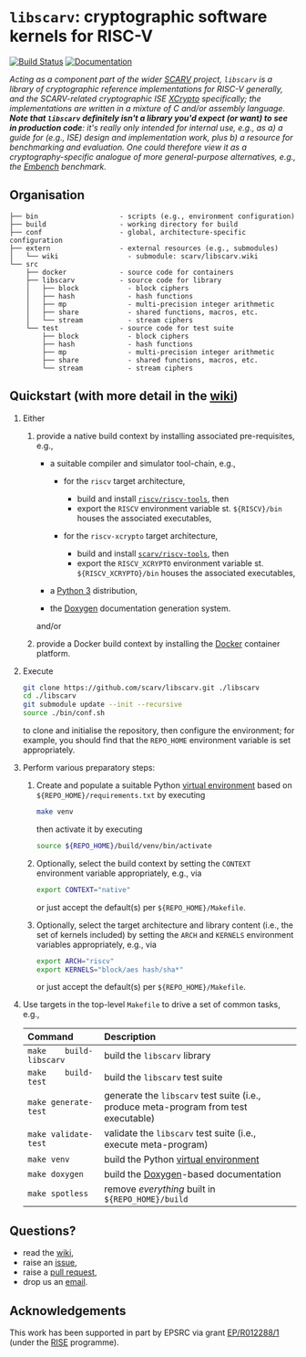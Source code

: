 # `libscarv`: cryptographic software kernels for RISC-V

<!--- -------------------------------------------------------------------- --->

[![Build Status](https://travis-ci.com/scarv/libscarv.svg)](https://travis-ci.com/scarv/libscarv)
[![Documentation](https://codedocs.xyz/scarv/libscarv.svg)](https://codedocs.xyz/scarv/libscarv)

<!--- -------------------------------------------------------------------- --->

*Acting as a component part of the wider
[SCARV](https://www.scarv.org)
project,
`libscarv` is a library of cryptographic reference implementations for 
RISC-V generally, *and* the SCARV-related cryptographic ISE
[XCrypto](https://github.com/scarv/xcrypto)
specifically; the implementations are written in a mixture of C and/or
assembly language.
**Note that `libscarv` definitely isn't a library you'd expect (or want)
to see in production code**: it's really only intended for internal use, 
e.g., as
a) a guide for (e.g., ISE) design and implementation work, 
   plus
b) a resource for benchmarking and evaluation.
One could therefore view it as a cryptography-specific analogue of more
general-purpose alternatives, e.g., the
[Embench](https://github.com/embench/embench)
benchmark.*

<!--- -------------------------------------------------------------------- --->

## Organisation

```
├── bin                    - scripts (e.g., environment configuration)
├── build                  - working directory for build
├── conf                   - global, architecture-specific configuration
├── extern                 - external resources (e.g., submodules)
│   └── wiki                 - submodule: scarv/libscarv.wiki
└── src                       
    ├── docker             - source code for containers
    ├── libscarv           - source code for library
    │   ├── block            - block ciphers
    │   ├── hash             - hash functions
    │   ├── mp               - multi-precision integer arithmetic
    │   ├── share            - shared functions, macros, etc.
    │   └── stream           - stream ciphers
    └── test               - source code for test suite
        ├── block            - block ciphers
        ├── hash             - hash functions
        ├── mp               - multi-precision integer arithmetic
        ├── share            - shared functions, macros, etc.
        └── stream           - stream ciphers
```

<!--- -------------------------------------------------------------------- --->

## Quickstart (with more detail in the [wiki](https://github.com/scarv/libscarv/wiki))

1. Either

   1. provide a native build context by installing 
      associated pre-requisites, e.g.,

      - a suitable
        compiler 
        and 
        simulator 
        tool-chain,
        e.g.,
   
        - for the 
          `riscv`
          target architecture,
   
          - build and install
            [`riscv/riscv-tools`](https://github.com/riscv/riscv-tools),
            then
          - export the
            `RISCV`
            environment variable st.
            `${RISCV}/bin` 
            houses the associated executables,
   
        - for the 
          `riscv-xcrypto`
          target architecture,
   
          - build and install
            [`scarv/riscv-tools`](https://github.com/scarv/riscv-tools),
            then
          - export the
            `RISCV_XCRYPTO`
            environment variable st.
            `${RISCV_XCRYPTO}/bin` 
            houses the associated executables,
   
      - a
        [Python 3](https://www.python.org)
        distribution,
      - the
        [Doxygen](http://www.doxygen.nl)
        documentation generation system.
      
      and/or

   2. provide a Docker build context by installing 
      the 
      [Docker](https://www.docker.com)
      container platform.

2. Execute

   ```sh
   git clone https://github.com/scarv/libscarv.git ./libscarv
   cd ./libscarv
   git submodule update --init --recursive
   source ./bin/conf.sh
   ```

   to clone and initialise the repository,
   then configure the environment;
   for example, you should find that the
   `REPO_HOME`
   environment variable is set appropriately.

3. Perform various preparatory steps:

   1. Create and populate a suitable Python
      [virtual environment](https://docs.python.org/library/venv.html)
      based on 
      `${REPO_HOME}/requirements.txt`
      by executing
   
      ```sh
      make venv
      ```
   
      then activate it by executing
   
      ```sh
      source ${REPO_HOME}/build/venv/bin/activate
      ```

   2. Optionally,
      select the
      build context
      by setting the 
      `CONTEXT`
      environment variable  appropriately, e.g., via

      ```sh
      export CONTEXT="native"
      ```
  
      or just accept the default(s) per `${REPO_HOME}/Makefile`.

   3. Optionally, 
      select the
      target architecture
      and
      library content (i.e., the set of kernels included)
      by setting the
      `ARCH`
      and
      `KERNELS`
      environment variables appropriately, e.g., via

      ```sh
      export ARCH="riscv"
      export KERNELS="block/aes hash/sha*"
      ```

      or just accept the default(s) per `${REPO_HOME}/Makefile`.

4. Use targets in the top-level `Makefile` to drive a set of
   common tasks, e.g.,

   | Command                   | Description                                                                          |
   | :------------------------ | :----------------------------------------------------------------------------------- |
   | `make    build-libscarv`  | build    the `libscarv` library                                                      |
   | `make    build-test`      | build    the `libscarv` test suite                                                   |
   | `make generate-test`      | generate the `libscarv` test suite (i.e., produce meta-program from test executable) |
   | `make validate-test`      | validate the `libscarv` test suite (i.e., execute meta-program)                      |
   | `make venv`               | build the Python [virtual environment](https://docs.python.org/library/venv.html)    |
   | `make doxygen`            | build the [Doxygen](http://www.doxygen.nl)-based documentation                       |
   | `make spotless`           | remove *everything* built in `${REPO_HOME}/build`                                    |

<!--- -------------------------------------------------------------------- --->

## Questions?

- read the
  [wiki](https://github.com/scarv/libscarv/wiki),
- raise an
  [issue](https://github.com/scarv/libscarv/issues),
- raise a
  [pull request](https://github.com/scarv/libscarv/pulls),
- drop us an
  [email](mailto:info@scarv.org?subject=libscarv).

<!--- -------------------------------------------------------------------- --->

## Acknowledgements

This work has been supported in part
by EPSRC via grant 
[EP/R012288/1](https://gow.epsrc.ukri.org/NGBOViewGrant.aspx?GrantRef=EP/R012288/1) (under the [RISE](https://www.ukrise.org) programme).

<!--- -------------------------------------------------------------------- --->

